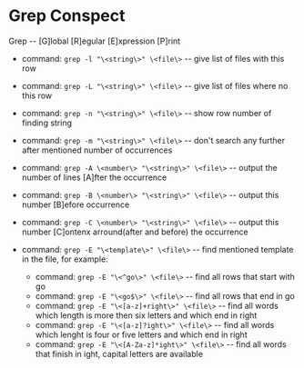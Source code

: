 # Grep Conspect

Grep -- [G]lobal [R]egular [E]xpression [P]rint

* command: ``` grep -l "\<string\>" \<file\> ``` -- give list of files with this row
* command: ``` grep -L "\<string\>" \<file\> ``` -- give list of files where no this row

* command: ``` grep -n "\<string\>" \<file\> ``` -- show row number of finding string
* command: ``` grep -m "\<string\>" \<file\> ``` -- don't search any further after mentioned number of occurrences

* command: ``` grep -A \<number\> "\<string\>" \<file\> ``` -- output the number of lines [A]fter the occurrence
* command: ``` grep -B \<number\> "\<string\>" \<file\> ``` -- output this number [B]efore occurrence
* command: ``` grep -C \<number\> "\<string\>" \<file\> ``` -- output this number [C]ontenx arround(after and before) the occurrence

* command: ``` grep -E "\<template\>" \<file\> ``` -- find mentioned template in the file, for example:
    - command: ``` grep -E "\<^go\>" \<file\> ``` -- find all rows that start with go
    - command: ``` grep -E "\<go$\>" \<file\> ``` -- find all rows that end in go
    - command: ``` grep -E "\<[a-z]+right\>" \<file\> ``` -- find all words which length is more then six letters and which end in right
    - command: ``` grep -E "\<[a-z]?ight\>" \<file\> ``` -- find all words which lenght is four or five letters and which end in right
    - command: ``` grep -E "\<[A-Za-z]*ight\>" \<file\> ``` -- find all words that finish in ight, capital letters are available